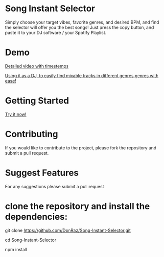 # Song Instant Selector
Simply choose your target vibes, favorite genres, and desired BPM, and find the selector will offer you the best songs! Just press the copy button, and paste it to your DJ software / your Spotify Playlist.

# Demo 
[Detailed video with timestemps](https://youtu.be/r5v5RHf9te4)


[Using it as a DJ, to easily find mixable tracks in different genres genres with ease!](https://youtu.be/EWGzPlen6UQ)

# Getting Started
[Try it now!](https://donraz.github.io/Song-Instant-Selector/)


# Contributing
If you would like to contribute to the project, please fork the repository and submit a pull request.

# Suggest Features
For any suggestions please submit a pull request





# clone the repository and install the dependencies:

git clone https://github.com/DonRaz/Song-Instant-Selector.git

cd Song-Instant-Selector

npm install


